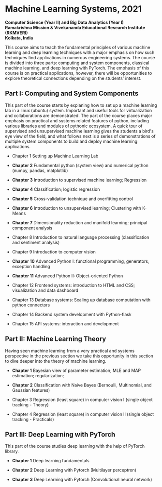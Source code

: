 # Machine Learning Systems, 2021   
**Computer Science (Year II) and Big Data Analytics (Year I)**   
**Ramakrishna Mission & Vivekananda Educational Research Institute (RKMVERI)**      
**Kolkata, India**  

This course aims to teach the fundamental principles of various machine learning and deep learning techniques with a major emphasis on how such techniques find applications in numerous engineering systems. The course is divided into three parts: computing and system components, classical machine learning, and deep learning with PyTorch. The emphasis of this course is on practical applications, however, there will be opportunities to explore theoretical connections depending on the students' interest. 

## Part I: Computing and System Components

This part of the course starts by explaning how to set up a machine learning lab in a linux (ubuntu) system. Important and useful tools for virtualization and collaborations are demonstrated. The part of the course places major emphasis on practical and systems related features of python, including various libraries and modules of pythonic ecosystem. A quick tour of supervised and unsupervised machine learning gives the students a bird's eye view of the field, and what follows next is a series of demonstrations of multiple system components to build and deploy machine learning applications. 

* Chapter 1 Setting up Machine Learning Lab

* **Chapter 2** Fundamental python (system view) and numerical python (numpy, pandas, matplotlib)

* **Chapter 3** Introduction to supervised machine learning; Regression

* **Chapter 4** Classification; logistic regression

* **Chapter 5** Cross-validation technique and overfitting control

* **Chapter 6** Introduction to unsupervised learning; Clustering with K-Means

* **Chapter 7** Dimensionality reduction and manifold learning; principal component analysis

* Chapter 8 Introduction to natural language processing (classification and sentiment analysis)

* Chapter 9 Introduction to computer vision 

* **Chapter 10** Advanced Python I: functional programming, generators, exception handling

* **Chapter 11** Advanced Python II: Object-oriented Python

* Chapter 12 Frontend systems: introduction to HTML and CSS; visualization and data dashboard

* Chapter 13 Database systems: Scaling up database computation with python connectors

* Chapter 14 Backend system development with Python-flask

* Chapter 15 API systems: interaction and development 


## Part II: Machine Learning Theory

Having seen machine learning from a very practical and systems perspective in the previous section we take this opportunity in this section to dive deeper into the theory of machine learning.   

* **Chapter 1** Bayesian view of parameter estimation; MLE and MAP estimation; regularization; 

* **Chapter 2** Classification with Naive Bayes (Bernoulli, Multinomial, and Gaussian features)

* Chapter 3 Regression (least square) in computer vision I (single object tracking  - Theory)

* Chapter 4 Regression (least square) in computer vision II (single object tracking - Practicals)


## Part III: Deep Learning with PyTorch
This part of the course studies deep learning with the help of PyTorch library.  

* **Chapter 1** Deep learning fundamentals

* **Chapter 2** Deep Learning with Pytorch (Multilayer perceptron) 

* **Chapter 3** Deep Learning with Pytorch (Convolutional neural network) 